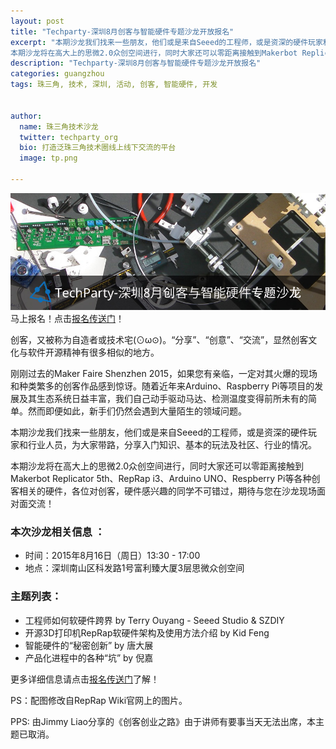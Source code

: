 ```yaml
---
layout: post
title: "Techparty-深圳8月创客与智能硬件专题沙龙开放报名"
excerpt: "本期沙龙我们找来一些朋友，他们或是来自Seeed的工程师，或是资深的硬件玩家和行业人员，为大家带路，分享入门知识、基本的玩法及社区、行业的情况。
本期沙龙将在高大上的思微2.0众创空间进行，同时大家还可以零距离接触到Makerbot Replicator 5th、RepRap i3、Arduino UNO、Respberry Pi等各种创客相关的硬件，各位对创客，硬件感兴趣的同学不可错过，期待与您在沙龙现场面对面交流！"
description: "Techparty-深圳8月创客与智能硬件专题沙龙开放报名"
categories: guangzhou
tags: 珠三角, 技术, 深圳, 活动, 创客, 智能硬件, 开发


author:
  name: 珠三角技术沙龙
  twitter: techparty_org
  bio: 打造泛珠三角技术圈线上线下交流的平台
  image: tp.png

---
```


![techparty maker](/images/img/20150816-sz-maker.jpg) 
马上报名！点击[报名传送门](http://www.huodongxing.com/event/1293830518700)！

创客，又被称为自造者或技术宅(⊙ω⊙)。“分享”、“创意”、“交流”，显然创客文化与软件开源精神有很多相似的地方。

刚刚过去的Maker Faire Shenzhen 2015，如果您有亲临，一定对其火爆的现场和种类繁多的创客作品感到惊讶。随着近年来Arduino、Raspberry Pi等项目的发展及其生态系统日益丰富，我们自己动手驱动马达、检测温度变得前所未有的简单。然而即便如此，新手们仍然会遇到大量陌生的领域问题。

本期沙龙我们找来一些朋友，他们或是来自Seeed的工程师，或是资深的硬件玩家和行业人员，为大家带路，分享入门知识、基本的玩法及社区、行业的情况。

本期沙龙将在高大上的思微2.0众创空间进行，同时大家还可以零距离接触到Makerbot Replicator 5th、RepRap i3、Arduino UNO、Respberry Pi等各种创客相关的硬件，各位对创客，硬件感兴趣的同学不可错过，期待与您在沙龙现场面对面交流！

### 本次沙龙相关信息 ：
* 时间：2015年8月16日（周日）13:30 - 17:00
* 地点：深圳南山区科发路1号富利臻大厦3层思微众创空间

### 主题列表：
 * 工程师如何软硬件跨界 by Terry Ouyang - Seeed Studio & SZDIY
 * 开源3D打印机RepRap软硬件架构及使用方法介绍 by Kid Feng
 * 智能硬件的“秘密创新” by 唐大展
 * 产品化进程中的各种“坑” by 倪嘉

更多详细信息请点击[报名传送门](http://www.huodongxing.com/event/1293830518700)了解！

PS：配图修改自RepRap Wiki官网上的图片。

PPS: 由Jimmy Liao分享的《创客创业之路》由于讲师有要事当天无法出席，本主题已取消。
